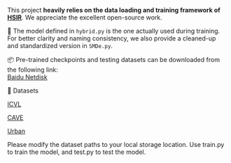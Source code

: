 This project **heavily relies on the data loading and training framework of [HSIR](https://github.com/bit-isp/HSIR)**. We appreciate the excellent open-source work. 

📌 The model defined in `hybrid.py` is the one actually used during training.  
For better clarity and naming consistency, we also provide a cleaned-up and standardized version in `SMDe.py`.

📦 Pre-trained checkpoints and testing datasets can be downloaded from the following link:  
[Baidu Netdisk](https://pan.baidu.com/s/1ZQfjGeDEdHvA6ctDgWLeWA?pwd=1111)

📂 Datasets

[ICVL](https://doi.org/10.1007/978-3-319-46478-7_2)

[CAVE](https://doi.org/10.1109/TIP.2010.2046811)

[Urban](https://doi.org/10.1117/12.283843)

Please modify the dataset paths to your local storage location.
Use train.py to train the model, and test.py to test the model.

